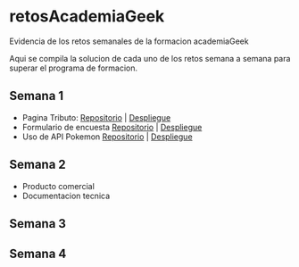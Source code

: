 # retosAcademiaGeek
Evidencia de los retos semanales de la formacion academiaGeek

Aqui se compila la solucion de cada uno de los retos semana a semana para superar el programa de formacion.

## Semana 1
- Pagina Tributo: [Repositorio](https://github.com/feligarcia/retosAcademiaGeek/tree/main/Semana_1/Pagina_Tributo) | [Despliegue](https://feligarcia.github.io/retosAcademiaGeek/Semana_1/Pagina_Tributo)
- Formulario de encuesta [Repositorio](https://github.com/feligarcia/retosAcademiaGeek/tree/main/Semana_1/Formulario_Encuesta) | [Despliegue](https://feligarcia.github.io/retosAcademiaGeek/Semana_1/Formulario_Encuesta/)
- Uso de API Pokemon [Repositorio](_blank) | [Despliegue](_blank)
## Semana 2
- Producto comercial
- Documentacion tecnica
## Semana 3

## Semana 4

